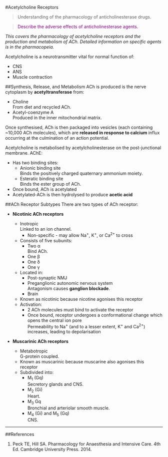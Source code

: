 #Acetylcholine Receptors
> Understanding of the pharmacology of anticholinesterase drugs.

<!--></!-->

> <p style="color:purple";>Describe the adverse effects of anticholinesterase agents.</p>

*This covers the pharmacology of acetylcholine receptors and the production and metabolism of ACh. Detailed information on specific agents is in the pharmacopeia.*

Acetylcholine is a neurotransmitter vital for normal function of:
* CNS
* ANS
* Muscle contraction

##Synthesis, Release, and Metabolism
ACh is produced is the nerve cytoplasm by **acetyltransferase** from:
* Choline  
From diet and recycled ACh.
* Acetyl-coenzyme A  
Produced in the inner mitochondrial matrix.

Once synthesised, ACh is then packaged into vesicles (each containing ~10,000 ACh molecules), which are **released in response to calcium** influx occurring at the culmination of an action potential.

Acetylcholine is metabolised by acetylcholinesterase on the post-junctional membrane. AChE:
* Has two binding sites:
    * Anionic binding site  
    Binds the positively charged quaternary ammonium moiety.
    * Esteratic binding site    
    Binds the ester group of ACh.
* Once bound, ACh is acetylated
* Acetylated-ACh is then hydrolysed to produce **acetic acid**


##ACh Receptor Subtypes
There are two types of ACh receptor:
* **Nicotinic ACh receptors**
    * Inotropic  
    Linked to an ion channel.
        * Non-specific - may allow Na<sup>+</sup>, K<sup>+</sup>, or Ca<sup>2+</sup> to cross
    * Consists of five subunits:
        * Two α  
        Bind ACh.
        * One β
        * One δ
        * One γ
    * Located in:
        * Post-synaptic NMJ
        * Preganglionic autonomic nervous system  
        Antagonism causes **ganglion blockade**.
        * Brain
    * Known as nicotinic because nicotine agonises this receptor
    * Activation:
        * 2 ACh molecules must bind to activate the receptor
        * Once bound, receptor undergoes a conformational change which opens the central ion pore  
        Permeability to Na<sup>+</sup> (and to a lesser extent, K<sup>+</sup> and Ca<sup>2+</sup>) increases, leading to depolarisation


* **Muscarinic ACh receptors**  
    * Metabotropic  
    G-protein coupled.
    * Known as muscarinic because muscarine also agonises this receptor
    * Subdivided into:
        * M<sub>1</sub> (Gq)  
        Secretory glands and CNS.
        * M<sub>2</sub> (Gi)  
        Heart.
        * M<sub>3</sub> Gq  
        Bronchial and arteriolar smooth muscle.
        * M<sub>4</sub> (Gi) and M<sub>5</sub> (Gq)  
        CNS.


---
##References
1. Peck TE, Hill SA. Pharmacology for Anaesthesia and Intensive Care. 4th Ed. Cambridge University Press. 2014.  
